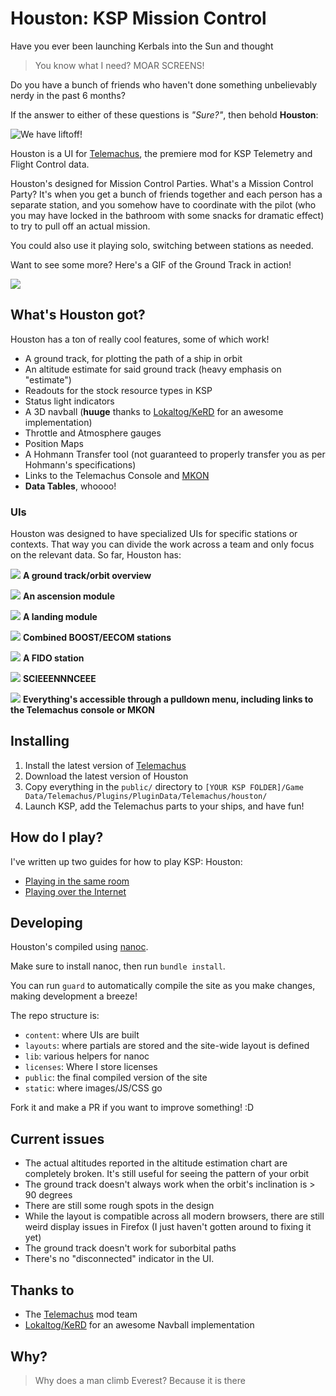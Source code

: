 # Houston: KSP Mission Control

Have you ever been launching Kerbals into the Sun and thought

> You know what I need? MOAR SCREENS!

Do you have a bunch of friends who haven't done something unbelievably nerdy in the past 6 months?

If the answer to either of these questions is *"Sure?"*, then behold **Houston**:

![We have liftoff!](readme-images/ascension-preview.gif)

Houston is a UI for [Telemachus](http://forum.kerbalspaceprogram.com/threads/24594), the premiere mod for KSP Telemetry and Flight Control data.

Houston's designed for Mission Control Parties. What's a Mission Control Party? It's when you get a bunch of friends together and each person has a separate station, and you somehow have to coordinate with the pilot (who you may have locked in the bathroom with some snacks for dramatic effect) to try to pull off an actual mission.

You could also use it playing solo, switching between stations as needed.

Want to see some more? Here's a GIF of the Ground Track in action!

![](readme-images/ground-track-preview.gif)

## What's Houston got?

Houston has a ton of really cool features, some of which work!

* A ground track, for plotting the path of a ship in orbit
* An altitude estimate for said ground track (heavy emphasis on "estimate")
* Readouts for the stock resource types in KSP
* Status light indicators
* A 3D navball (**huuge** thanks to [Lokaltog/KeRD](https://github.com/Lokaltog/KeRD) for an awesome implementation)
* Throttle and Atmosphere gauges
* Position Maps
* A Hohmann Transfer tool (not guaranteed to properly transfer you as per Hohmann's specifications)
* Links to the Telemachus Console and [MKON](https://github.com/chrisnic/mkon?files=1)
* **Data Tables**, whoooo!

### UIs

Houston was designed to have specialized UIs for specific stations or contexts. That way you can divide the work across a team and only focus on the relevant data. So far, Houston has:

![](readme-images/ground-track.png)
**A ground track/orbit overview**

![](readme-images/ascension.png)
**An ascension module**

![](readme-images/landing.png)
**A landing module**

![](readme-images/boost.png)
**Combined BOOST/EECOM stations**

![](readme-images/fido.png)
**A FIDO station**

![](readme-images/science.png)
**SCIEEENNNCEEE**

![](readme-images/navigation.png)
**Everything's accessible through a pulldown menu, including links to the Telemachus console or MKON**

## Installing

1. Install the latest version of [Telemachus](http://forum.kerbalspaceprogram.com/threads/24594)
2. Download the latest version of Houston
3. Copy everything in the `public/` directory to `[YOUR KSP FOLDER]/Game Data/Telemachus/Plugins/PluginData/Telemachus/houston/`
4. Launch KSP, add the Telemachus parts to your ships, and have fun!

## How do I play?

I've written up two guides for how to play KSP: Houston:
* [Playing in the same room](https://github.com/tcannonfodder/houston/wiki/Playing-Houston-in-the-same-room)
* [Playing over the Internet](https://github.com/tcannonfodder/houston/wiki/Playing-Houston-over-the-Internet)

## Developing

Houston's compiled using [nanoc](http://nanoc.ws).

Make sure to install nanoc, then run `bundle install`.

You can run `guard` to automatically compile the site as you make changes, making development a breeze!

The repo structure is:

* `content`: where UIs are built
* `layouts`: where partials are stored and the site-wide layout is defined
* `lib`: various helpers for nanoc
* `licenses`: Where I store licenses
* `public`: the final compiled version of the site
* `static`: where images/JS/CSS go

Fork it and make a PR if you want to improve something! :D

## Current issues

* The actual altitudes reported in the altitude estimation chart are completely broken. It's still useful for seeing the pattern of your orbit
* The ground track doesn't always work when the orbit's inclination is > 90 degrees
* There are still some rough spots in the design
* While the layout is compatible across all modern browsers, there are still weird display issues in Firefox (I just haven't gotten around to fixing it yet)
* The ground track doesn't work for suborbital paths
* There's no "disconnected" indicator in the UI.

## Thanks to

* The [Telemachus](http://forum.kerbalspaceprogram.com/threads/24594) mod team
* [Lokaltog/KeRD](https://github.com/Lokaltog/KeRD) for an awesome Navball implementation

## Why?

> Why does a man climb Everest? Because it is there